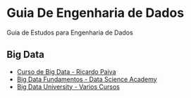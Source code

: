 # Guia De Engenharia de Dados
Guia de Estudos para Engenharia de Dados


## Big Data

* [Curso de Big Data - Ricardo Paiva](https://www.youtube.com/watch?v=1SNoNTaWFIo&list=PLzKHEB8QCel8UIA2JfUTYQaUgvJa6mUog)
* [Big Data Fundamentos - Data Science Academy](https://www.datascienceacademy.com.br/course?courseid=big-data-fundamentos)
* [Big Data University - Varios Cursos](https://www.bigdatauniversity.com.br/)

